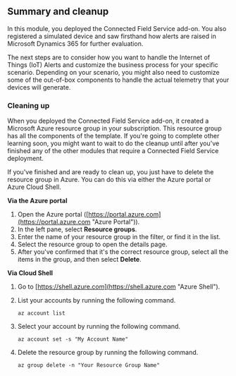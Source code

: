 ## Summary and cleanup

In this module, you deployed the Connected Field Service add-on. You also registered a simulated device and saw firsthand how alerts are raised in Microsoft Dynamics 365 for further evaluation.

The next steps are to consider how you want to handle the Internet of Things (IoT) Alerts and customize the business process for your specific scenario. Depending on your scenario, you might also need to customize some of the out-of-box components to handle the actual telemetry that your devices will generate.

### Cleaning up

When you deployed the Connected Field Service add-on, it created a Microsoft Azure resource group in your subscription. This resource group has all the components of the template. If you're going to complete other learning soon, you might want to wait to do the cleanup until after you've finished any of the other modules that require a Connected Field Service deployment.

If you've finished and are ready to clean up, you just have to delete the resource group in Azure. You can do this via either the Azure portal or Azure Cloud Shell.

**Via the Azure portal**

1. Open the Azure portal ([https://portal.azure.com](https://portal.azure.com "Azure Portal")).
2. In the left pane, select **Resource groups**.
3. Enter the name of your resource group in the filter, or find it in the list.
4. Select the resource group to open the details page.
5. After you've confirmed that it's the correct resource group, select all the items in the group, and then select **Delete**.

**Via Cloud Shell**

1. Go to [https://shell.azure.com](https://shell.azure.com "Azure Shell").
2. List your accounts by running the following command.

    ```
    az account list
    ```

3. Select your account by running the following command.

    ```
    az account set -s "My Account Name"
    ```

4. Delete the resource group by running the following command.

    ```
    az group delete -n "Your Resource Group Name"
    ```
